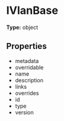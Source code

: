 # IVlanBase


**Type:** object

## Properties
* metadata
* overridable
* name
* description
* links
* overrides
* id
* type
* version
